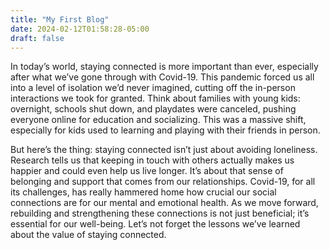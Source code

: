 ```yaml
---
title: "My First Blog"
date: 2024-02-12T01:58:28-05:00
draft: false
---
```


In today’s world, staying connected is more important than ever, especially after what we’ve gone through with Covid-19. This pandemic forced us all into a level of isolation we’d never imagined, cutting off the in-person interactions we took for granted. Think about families with young kids: overnight, schools shut down, and playdates were canceled, pushing everyone online for education and socializing. This was a massive shift, especially for kids used to learning and playing with their friends in person.

But here’s the thing: staying connected isn’t just about avoiding loneliness. Research tells us that keeping in touch with others actually makes us happier and could even help us live longer. It’s about that sense of belonging and support that comes from our relationships. Covid-19, for all its challenges, has really hammered home how crucial our social connections are for our mental and emotional health. As we move forward, rebuilding and strengthening these connections is not just beneficial; it’s essential for our well-being. Let’s not forget the lessons we’ve learned about the value of staying connected.

